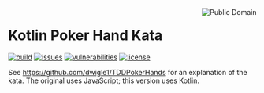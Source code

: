 <a href="LICENSE.md">
<img src="https://unlicense.org/pd-icon.png" alt="Public Domain" align="right"/>
</a>

# Kotlin Poker Hand Kata

[![build](https://github.com/binkley/kotlin-poker-hand-kata/workflows/build/badge.svg)](https://github.com/binkley/kotlin-poker-hand-kata/actions)
[![issues](https://img.shields.io/github/issues/binkley/kotlin-poker-hand-kata.svg)](https://github.com/binkley/kotlin-poker-hand-kata/issues/)
[![vulnerabilities](https://snyk.io/test/github/binkley/kotlin-poker-hand-kata/badge.svg)](https://snyk.io/test/github/binkley/kotlin-poker-hand-kata)
[![license](https://img.shields.io/badge/license-Public%20Domain-blue.svg)](http://unlicense.org/)

See https://github.com/dwigle1/TDDPokerHands for an explanation of the kata.
The original uses JavaScript; this version uses Kotlin.
